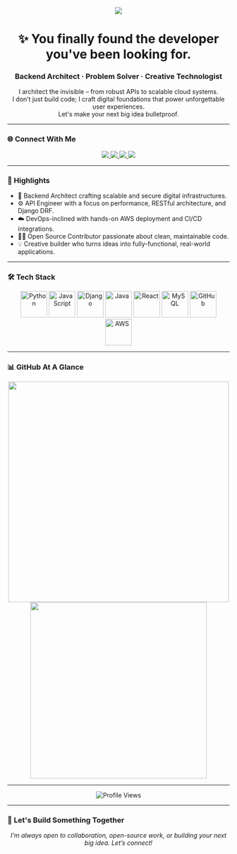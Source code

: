 <p align="center">
  <img src="https://readme-typing-svg.herokuapp.com?color=87CEFA&lines=Hey+there+Tech+Explorer!;Welcome+to+my+Digital+Realm+🚀;Let’s+turn+ideas+into+impact!;Innovation+starts+here+✨" />
</p>

<h1 align="center">✨ You finally found the developer you've been looking for.</h1>

<h3 align="center">Backend Architect · Problem Solver · Creative Technologist</h3>

<p align="center">
  I architect the invisible – from robust APIs to scalable cloud systems. <br />
  I don’t just build code; I craft digital foundations that power unforgettable user experiences. <br />
  Let's make your next big idea bulletproof.
</p>

---

### 🌐 Connect With Me

<p align="center">
  <a href="https://njuguna-kelvin.netlify.app" target="_blank">
    <img src="https://img.shields.io/badge/Portfolio-%231DA1F2?style=for-the-badge&logo=Portfolio&logoColor=white" />
  </a>
  <a href="https://github.com/NjugunaKelvin" target="_blank">
    <img src="https://img.shields.io/badge/GitHub-%2312100E?style=for-the-badge&logo=github&logoColor=white" />
  </a>
  <a href="https://www.linkedin.com/in/njuguna-kelvin-378603220/" target="_blank">
    <img src="https://img.shields.io/badge/LinkedIn-%230077B5?style=for-the-badge&logo=linkedin&logoColor=white" />
  </a>
  <a href="https://twitter.com/NjugunaVin" target="_blank">
    <img src="https://img.shields.io/badge/Twitter-%231DA1F2?style=for-the-badge&logo=twitter&logoColor=white" />
  </a>
</p>

---

### 🧠 Highlights

- 🧱 Backend Architect crafting scalable and secure digital infrastructures.
- ⚙️ API Engineer with a focus on performance, RESTful architecture, and Django DRF.
- ☁️ DevOps-inclined with hands-on AWS deployment and CI/CD integrations.
- 👨‍💻 Open Source Contributor passionate about clean, maintainable code.
- 💡 Creative builder who turns ideas into fully-functional, real-world applications.

---

### 🛠️ Tech Stack

<p align="center">
  <img src="https://techstack-generator.vercel.app/python-icon.svg" width="60" alt="Python" />
  <img src="https://techstack-generator.vercel.app/js-icon.svg" width="60" alt="JavaScript" />
  <img src="https://techstack-generator.vercel.app/django-icon.svg" width="60" alt="Django" />
  <img src="https://techstack-generator.vercel.app/java-icon.svg" width="60" alt="Java" />
  <img src="https://techstack-generator.vercel.app/react-icon.svg" width="60" alt="React" />
  <img src="https://techstack-generator.vercel.app/mysql-icon.svg" width="60" alt="MySQL" />
  <img src="https://techstack-generator.vercel.app/github-icon.svg" width="60" alt="GitHub" />
  <img src="https://techstack-generator.vercel.app/aws-icon.svg" width="60" alt="AWS" />
</p>

---

### 📊 GitHub At A Glance

<p align="center">
  <img width="500" src="https://github-readme-stats.vercel.app/api?username=NjugunaKelvin&show_icons=true&theme=vision-friendly-dark" />
  <img width="400" src="https://github-readme-stats.vercel.app/api/top-langs/?username=NjugunaKelvin&layout=compact&theme=vision-friendly-dark" />
</p>

---

<p align="center">
  <img src="https://komarev.com/ghpvc/?username=NjugunaKelvin&style=for-the-badge&color=orange" alt="Profile Views"/>
</p>

---

### 💬 Let's Build Something Together

<p align="center"><em>I’m always open to collaboration, open-source work, or building your next big idea. Let’s connect!</em></p>
